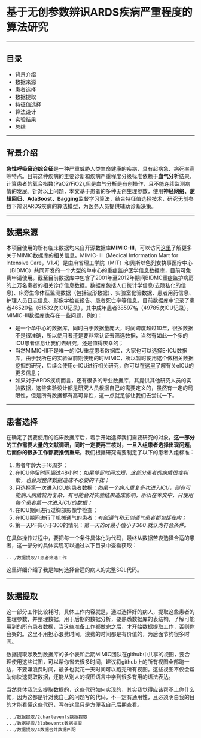 # 基于无创参数辨识ARDS疾病严重程度的算法研究

---

## 目录
- 背景介绍
- 数据来源
- 患者选择
- 数据提取
- 特征值选择
- 算法设计
- 实验结果
- 总结

---
## 背景介绍
**急性呼吸窘迫综合征**是一种严重威胁人类生命健康的疾病，具有起病急、病死率高等特点。目前这种疾病的主要诊断和疾病严重程度分级标准依赖于**血气分析**结果，计算患者的氧合指数(PaO2/FiO2),但是血气分析是有创操作，且不能连续监测病情的发展。针对以上问题，本文基于患者的多种无创生理参数，使用**神经网络、逻辑回归、AdaBoost、Bagging**监督学习算法，结合特征值选择技术，研究无创参数下辨识ARDS疾病的算法模型，为医务人员提供辅助诊断决策。

---
## 数据来源
本项目使用的所有临床数据均来自开源数据库**MIMIC-III**，可以访问[这里](https://mimic.physionet.org/)了解更多关于MIMIC数据库的相关信息。MIMIC-III（Medical Information Mart for Intensive Care，V1.4）是由麻省理工学院（MIT）和贝斯以色列女执事医疗中心（BIDMC）共同开发的一个大型的单中心的重症监护医学信息数据库，目前可免费申请使用。截至目前数据库中包含了2001年至2012年期间BIDMC重症监护病房的上万名患者的相关诊疗信息数据。数据库包括人口统计学信息(去隐私化的信息)、床旁生命体征监测数据（包括波形数据）、实验室化验数据、患者用药信息、护理人员日志信息、影像学检查报告、患者死亡率等信息。目前数据库中记录了患者46520名（61532次ICU记录），其中成年患者38597名（49785次ICU记录）。MIMIC-III数据库也存在一些问题，例如：
- 是一个单中心的数据库，同时由于数据量庞大，时间跨度超过10年，很多数据不是很准确，所以使用者还是要非常认证去筛选数据，当然有如此一个多的ICU患者信息让我们去研究，还是值得庆幸的；
- 当然MIMIC-III不是唯一的ICU重症患者数据库，大家也可以选择E-ICU数据库，由于我所在的实验室前期使用的时MIMIC，所以暂时使用这个做相关数据挖掘的研究，后续会使用e-ICU进行相关研究，你可以在[这里](http://eicu-crd.mit.edu/)了解有关eICU的更多信息；
- 如果对于ARDS疾病而言，还有很多的专业数据库，其提供其他研究人员的实验数据，这些实验设计都是研究人员根据自己的需要定义的，虽然有一定的局限性，但是所有数据都有高可靠性，这一点就足够让我们去尝试一下。

---
## 患者选择
在确定了我要使用的临床数据库后，着手开始选择我们需要研究的对象，**这一部分的工作需要大量的文献调研，同时一定要再三核对，一旦入组患者选择出现问题，后面你的很多工作都要推倒重来**。我们根据研究需要制定了以下的患者入组标准：
1. 患者年龄大于16周岁；
2. 在ICU停留时间超过48小时：*如果停留时间太短，这部分患者的病情很难判断，也会对整体数据造成不必要的干扰；*
3. 只选择第一次进入ICU的患者数据：*如果一个病人重复多次进入ICU，则有可能病人病情较为复杂，有可能会对实验结果造成影响，所以在本文中，只使用每个患者第一次进入ICU的数据；*
4. 在ICU期间进行过胸部影像学检查；
5. 在ICU期间进行了机械通气的患者：*有创通气和无创通气患者都包括在内；*
6. 第一天PF有小于300的情况：*第一天的pf最小值小于300 就认为符合条件。*

在具体操作过程中，要把每一个条件具体化为代码，最终从数据苦衷选择合适的患者，这一部分的具体实现可以通过以下目录中查看获取：
```
.../数据提取/1患者筛选工作
```
这里详细介绍了我是如何选择合适的病人的完整SQL代码。

---
## 数据提取
这一部分工作比较耗时，具体工作内容就是，通过选择好的病人，提取这些患者的生理参数，并整理数据，用于后期的数据分析，要熟悉数据库的表结构，了解可能用到的所有患者数据，当这些准备工作都做完之后，才开始数据提取工作，否则你会哭的。这里不用担心浪费时间，浪费的时间都是有价值的，为后面节约很多时间。


数据提取涉及到数据库的多个表和后期MIMIC团队在github中共享的视图，要合理使用这些试图，可以帮你省去很多时间，建议将github上的所有视图全部跑一边，不要嫌浪费时间，最多也就花一天时间可以跑完所有视图。这些视图不仅会帮助你快速提取数据，还能从别人的视图语言中学到很多有用的语法表达。

当然具体我怎么提取数据的，这些代码如何实现的，其实我觉得应该帮不上你什么忙，因为这都是针对我自己的问题写的代码，不一定有通用性，且必须明白我的目的才能看懂这些代码，写在这里只是方便我自己后期查看。

```
.../数据提取/2chartevents数据提取
.../数据提取/3labevents数据提取
.../数据提取/4数据合并数据匹配
```




